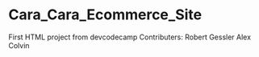 # Cara_Cara_Ecommerce_Site
First HTML project from devcodecamp
Contributers:
Robert Gessler
Alex Colvin